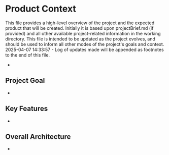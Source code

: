 # Product Context

This file provides a high-level overview of the project and the expected product that will be created. Initially it is based upon projectBrief.md (if provided) and all other available project-related information in the working directory. This file is intended to be updated as the project evolves, and should be used to inform all other modes of the project's goals and context.
2025-04-07 14:33:57 - Log of updates made will be appended as footnotes to the end of this file.

-

## Project Goal

-

## Key Features

-

## Overall Architecture

-
